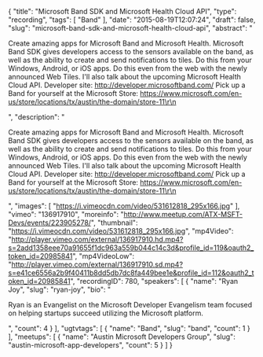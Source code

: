 {
  "title": "Microsoft Band SDK and Microsoft Health Cloud API",
  "type": "recording",
  "tags": [
    "Band"
  ],
  "date": "2015-08-19T12:07:24",
  "draft": false,
  "slug": "microsoft-band-sdk-and-microsoft-health-cloud-api",
  "abstract": "<p>Create amazing apps for Microsoft Band and Microsoft Health. Microsoft Band SDK gives developers access to the sensors available on the band, as well as the ability to create and send notifications to tiles. Do this from your Windows, Android, or iOS apps. Do this even from the web with the newly announced Web Tiles. I'll also talk about the upcoming Microsoft Health Cloud API. Developer site: http://developer.microsoftband.com/ Pick up a Band for yourself at the Microsoft Store: https://www.microsoft.com/en-us/store/locations/tx/austin/the-domain/store-11\r\n</p>",
  "description": "<p>Create amazing apps for Microsoft Band and Microsoft Health. Microsoft Band SDK gives developers access to the sensors available on the band, as well as the ability to create and send notifications to tiles. Do this from your Windows, Android, or iOS apps. Do this even from the web with the newly announced Web Tiles. I'll also talk about the upcoming Microsoft Health Cloud API. Developer site: http://developer.microsoftband.com/ Pick up a Band for yourself at the Microsoft Store: https://www.microsoft.com/en-us/store/locations/tx/austin/the-domain/store-11\r\n</p>",
  "images": [
    "https://i.vimeocdn.com/video/531612818_295x166.jpg"
  ],
  "vimeo": "136917910",
  "moreinfo": "http://www.meetup.com/ATX-MSFT-Devs/events/223905278/",
  "thumbnail": "https://i.vimeocdn.com/video/531612818_295x166.jpg",
  "mp4Video": "http://player.vimeo.com/external/136917910.hd.mp4?s=2add1358eee70a91655f1dc963a559b044c14c3d&profile_id=119&oauth2_token_id=20985841",
  "mp4VideoLow": "http://player.vimeo.com/external/136917910.sd.mp4?s=e41ce6556a2b9f40411b8dd5db7dc8fa449bee1e&profile_id=112&oauth2_token_id=20985841",
  "recordingID": 780,
  "speakers": [
    {
      "name": "Ryan Joy",
      "slug": "ryan-joy",
      "bio": "<p>Ryan is an Evangelist on the Microsoft Developer Evangelism team focused on helping startups succeed utilizing the Microsoft platform. </p>",
      "count": 4
    }
  ],
  "ugtvtags": [
    {
      "name": "Band",
      "slug": "band",
      "count": 1
    }
  ],
  "meetups": [
    {
      "name": "Austin Microsoft Developers Group",
      "slug": "austin-microsoft-app-developers",
      "count": 5
    }
  ]
}